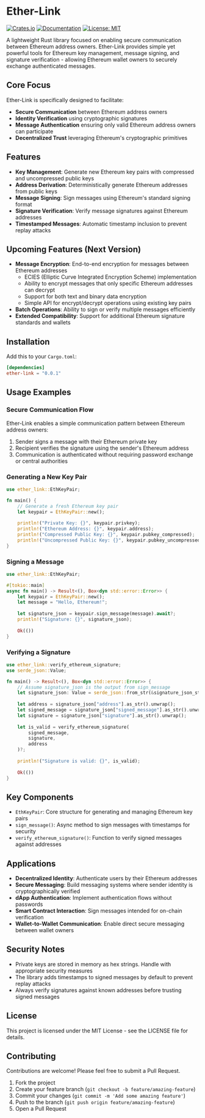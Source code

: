 # Ether-Link

[![Crates.io](https://img.shields.io/crates/v/ether-link.svg)](https://crates.io/crates/ether-link)
[![Documentation](https://docs.rs/ether-link/badge.svg)](https://docs.rs/ether-link)
[![License: MIT](https://img.shields.io/badge/License-MIT-yellow.svg)](https://opensource.org/licenses/MIT)

A lightweight Rust library focused on enabling secure communication between Ethereum address owners. Ether-Link provides simple yet powerful tools for Ethereum key management, message signing, and signature verification - allowing Ethereum wallet owners to securely exchange authenticated messages.

## Core Focus

Ether-Link is specifically designed to facilitate:

- **Secure Communication** between Ethereum address owners
- **Identity Verification** using cryptographic signatures
- **Message Authentication** ensuring only valid Ethereum address owners can participate
- **Decentralized Trust** leveraging Ethereum's cryptographic primitives

## Features

- **Key Management**: Generate new Ethereum key pairs with compressed and uncompressed public keys
- **Address Derivation**: Deterministically generate Ethereum addresses from public keys
- **Message Signing**: Sign messages using Ethereum's standard signing format
- **Signature Verification**: Verify message signatures against Ethereum addresses
- **Timestamped Messages**: Automatic timestamp inclusion to prevent replay attacks

## Upcoming Features (Next Version)

- **Message Encryption**: End-to-end encryption for messages between Ethereum addresses
  - ECIES (Elliptic Curve Integrated Encryption Scheme) implementation
  - Ability to encrypt messages that only specific Ethereum addresses can decrypt
  - Support for both text and binary data encryption
  - Simple API for encrypt/decrypt operations using existing key pairs
- **Batch Operations**: Ability to sign or verify multiple messages efficiently
- **Extended Compatibility**: Support for additional Ethereum signature standards and wallets

## Installation

Add this to your `Cargo.toml`:

```toml
[dependencies]
ether-link = "0.0.1"
```

## Usage Examples

### Secure Communication Flow

Ether-Link enables a simple communication pattern between Ethereum address owners:

1. Sender signs a message with their Ethereum private key
2. Recipient verifies the signature using the sender's Ethereum address
3. Communication is authenticated without requiring password exchange or central authorities

### Generating a New Key Pair

```rust
use ether_link::EthKeyPair;

fn main() {
    // Generate a fresh Ethereum key pair
    let keypair = EthKeyPair::new();
    
    println!("Private Key: {}", keypair.privkey);
    println!("Ethereum Address: {}", keypair.address);
    println!("Compressed Public Key: {}", keypair.pubkey_compressed);
    println!("Uncompressed Public Key: {}", keypair.pubkey_uncompressed);
}
```

### Signing a Message

```rust
use ether_link::EthKeyPair;

#[tokio::main]
async fn main() -> Result<(), Box<dyn std::error::Error>> {
    let keypair = EthKeyPair::new();
    let message = "Hello, Ethereum!";
    
    let signature_json = keypair.sign_message(message).await?;
    println!("Signature: {}", signature_json);
    
    Ok(())
}
```

### Verifying a Signature

```rust
use ether_link::verify_ethereum_signature;
use serde_json::Value;

fn main() -> Result<(), Box<dyn std::error::Error>> {
    // Assume signature_json is the output from sign_message
    let signature_json: Value = serde_json::from_str(&signature_json_str)?;
    
    let address = signature_json["address"].as_str().unwrap();
    let signed_message = signature_json["signed_message"].as_str().unwrap();
    let signature = signature_json["signature"].as_str().unwrap();
    
    let is_valid = verify_ethereum_signature(
        signed_message,
        signature,
        address
    )?;
    
    println!("Signature is valid: {}", is_valid);
    
    Ok(())
}
```

## Key Components

- `EthKeyPair`: Core structure for generating and managing Ethereum key pairs
- `sign_message()`: Async method to sign messages with timestamps for security
- `verify_ethereum_signature()`: Function to verify signed messages against addresses

## Applications

- **Decentralized Identity**: Authenticate users by their Ethereum addresses
- **Secure Messaging**: Build messaging systems where sender identity is cryptographically verified
- **dApp Authentication**: Implement authentication flows without passwords
- **Smart Contract Interaction**: Sign messages intended for on-chain verification
- **Wallet-to-Wallet Communication**: Enable direct secure messaging between wallet owners

## Security Notes

- Private keys are stored in memory as hex strings. Handle with appropriate security measures
- The library adds timestamps to signed messages by default to prevent replay attacks
- Always verify signatures against known addresses before trusting signed messages

## License

This project is licensed under the MIT License - see the LICENSE file for details.

## Contributing

Contributions are welcome! Please feel free to submit a Pull Request.

1. Fork the project
2. Create your feature branch (`git checkout -b feature/amazing-feature`)
3. Commit your changes (`git commit -m 'Add some amazing feature'`)
4. Push to the branch (`git push origin feature/amazing-feature`)
5. Open a Pull Request
